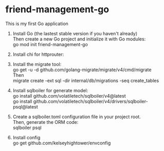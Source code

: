 # friend-management-go
This is my first Go application

1. Install Go (the lastest stable version if you haven't already) <br />
Then create a new Go project and initialize it with Go modules: <br />
go mod init friend-management-go

2. Install chi for httprouter:


3. Install the migrate tool: <br />
go get -u -d github.com/golang-migrate/migrate/v4/cmd/migrate <br />
Then <br />
migrate create -ext sql -dir internal/db/migrations -seq create_tables

4. Install sqlboiler for generate model: <br />
go install github.com/volatiletech/sqlboiler/v4@latest <br />
go install github.com/volatiletech/sqlboiler/v4/drivers/sqlboiler-psql@latest <br />
5. Create a sqlboiler.toml configuration file in your project root. <br />
Then, generate the ORM code: <br />
sqlboiler psql

6. Install config <br />
go get github.com/kelseyhightower/envconfig